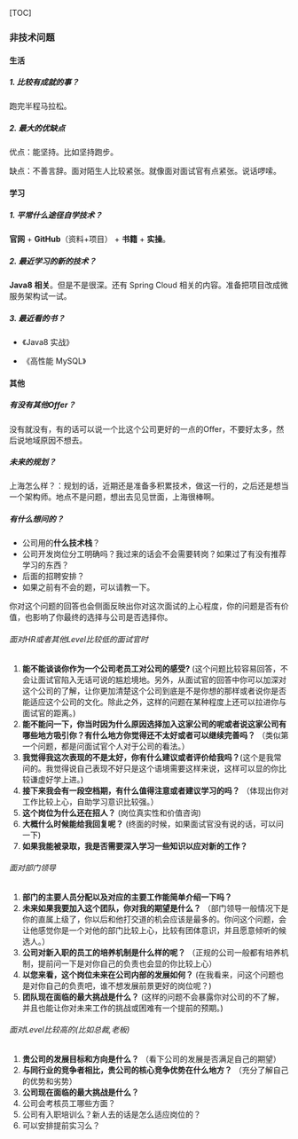 [TOC]

### 非技术问题

#### 生活

##### 1. 比较有成就的事？

跑完半程马拉松。

##### 2. 最大的优缺点

优点：能坚持。比如坚持跑步。

缺点：不善言辞。面对陌生人比较紧张。就像面对面试官有点紧张。说话啰嗦。



#### 学习

##### 1. 平常什么途径自学技术？

**官网** + **GitHub**（资料+项目） + **书籍** + **实操**。

##### 2. 最近学习的新的技术？

**Java8 相关**。但是不是很深。还有 Spring Cloud 相关的内容。准备把项目改成微服务架构试一试。

##### 3. 最近看的书？

- 《Java8 实战》

- 《高性能 MySQL》









#### 其他

##### 有没有其他Offer？

没有就没有，有的话可以说一个比这个公司更好的一点的Offer，不要好太多，然后说地域原因不想去。

##### 未来的规划？

上海怎么样？：规划的话，近期还是准备多积累技术，做这一行的，之后还是想当一个架构师。地点不是问题，想出去见见世面，上海很棒啊。

##### 有什么想问的？

- 公司用的**什么技术栈**？
- 公司开发岗位分工明确吗？我过来的话会不会需要转岗？如果过了有没有推荐学习的东西？
- 后面的招聘安排？
- 如果之前有不会的题，可以请教一下。

你对这个问题的回答也会侧面反映出你对这次面试的上心程度，你的问题是否有价值，也影响了你最终的选择与公司是否选择你。

###### 面对HR或者其他Level比较低的面试官时

1. **能不能谈谈你作为一个公司老员工对公司的感受?** (这个问题比较容易回答，不会让面试官陷入无话可说的尴尬境地。另外，从面试官的回答中你可以加深对这个公司的了解，让你更加清楚这个公司到底是不是你想的那样或者说你是否能适应这个公司的文化。除此之外，这样的问题在某种程度上还可以拉进你与面试官的距离。)
2. **能不能问一下，你当时因为什么原因选择加入这家公司的呢或者说这家公司有哪些地方吸引你？有什么地方你觉得还不太好或者可以继续完善吗？** （类似第一个问题，都是问面试官个人对于公司的看法。）
3. **我觉得我这次表现的不是太好，你有什么建议或者评价给我吗？**(这个是我常问的。我觉得说自己表现不好只是这个语境需要这样来说，这样可以显的你比较谦虚好学上进。)
4. **接下来我会有一段空档期，有什么值得注意或者建议学习的吗？** （体现出你对工作比较上心，自助学习意识比较强。）
5. **这个岗位为什么还在招人？** (岗位真实性和价值咨询)
6. **大概什么时候能给我回复呢？** (终面的时候，如果面试官没有说的话，可以问一下)
7. **如果我能被录取，我是否需要深入学习一些知识以应对新的工作？**

###### 面对部门领导

1. **部门的主要人员分配以及对应的主要工作能简单介绍一下吗？** 
2. **未来如果我要加入这个团队，你对我的期望是什么？** （部门领导一般情况下是你的直属上级了，你以后和他打交道的机会应该是最多的。你问这个问题，会让他感觉你是一个对他的部门比较上心，比较有团体意识，并且愿意倾听的候选人。）
3. **公司对新入职的员工的培养机制是什么样的呢？** （正规的公司一般都有培养机制，提前问一下是对你自己的负责也会显的你比较上心）
4. **以您来看，这个岗位未来在公司内部的发展如何？** (在我看来，问这个问题也是对你自己的负责吧，谁不想发展前景更好的岗位呢？)
5. **团队现在面临的最大挑战是什么？** (这样的问题不会暴露你对公司的不了解，并且也能让你对未来工作的挑战或困难有一个提前的预期。)

###### 面对Level比较高的(比如总裁,老板)

1. **贵公司的发展目标和方向是什么？** （看下公司的发展是否满足自己的期望）
2. **与同行业的竞争者相比，贵公司的核心竞争优势在什么地方？** （充分了解自己的优势和劣势）
3. **公司现在面临的最大挑战是什么？**
4. 公司会考核员工哪些方面？
5. 公司有入职培训么？新人去的话是怎么适应岗位的？
6. 可以安排提前实习么？









